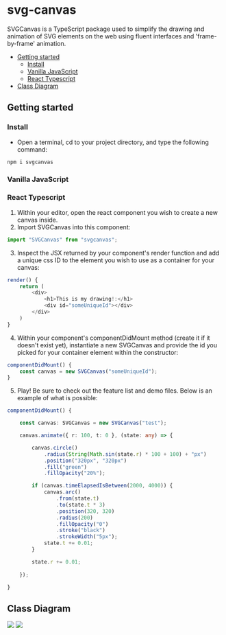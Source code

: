# svg-canvas

SVGCanvas is a TypeScript package used to simplify the drawing and animation of SVG elements on the web using fluent interfaces and 'frame-by-frame' animation.

  - [Getting started](#getting-started)
    - [Install](#install)
    - [Vanilla JavaScript](#vanilla-javascript)
    - [React Typescript](#react-typescript)
  - [Class Diagram](#class-diagram)
  
## Getting started

### Install

- Open a terminal, cd to your project directory, and type the following command:
```
npm i svgcanvas
```
### Vanilla JavaScript


### React Typescript
1. Within your editor, open the react component you wish to create a new canvas inside.
2. Import SVGCanvas into this component:
```typescript
import "SVGCanvas" from "svgcanvas";
```
3. Inspect the JSX returned by your component's render function and add a unique css ID to the element you wish to use as a container for your canvas:
```typescript
render() {
    return (
        <div>
            <h1>This is my drawing!:</h1>
            <div id="someUniqueId"></div>
        </div>
    )
}
```

4. Within your component's componentDidMount method (create it if it doesn't exist yet), instantiate a new SVGCanvas and provide the id you picked for your container element within the constructor:
```typescript
componentDidMount() {
    const canvas = new SVGCanvas("someUniqueId");
}
```

5. Play! Be sure to check out the feature list and demo files. Below is an example of what is possible:
```typescript
componentDidMount() {

    const canvas: SVGCanvas = new SVGCanvas("test");

    canvas.animate({ r: 100, t: 0 }, (state: any) => {

        canvas.circle()
            .radius(String(Math.sin(state.r) * 100 + 100) + "px")
            .position("320px", "320px")
            .fill("green")
            .fillOpacity("20%");

        if (canvas.timeElapsedIsBetween(2000, 4000)) {
            canvas.arc()
                .from(state.t)
                .to(state.t * 3)
                .position(320, 320)
                .radius(200)
                .fillOpacity("0")
                .stroke("black")
                .strokeWidth("5px");
            state.t += 0.01;
        }

        state.r += 0.01;
        
    });

}
```
## Class Diagram
<img src="./docs/diagrams/classdiagram.svg">
<img src="./docs/diagrams/legend.svg">